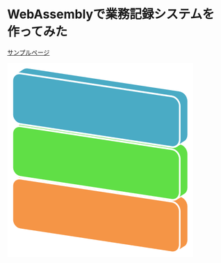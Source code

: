 
# WebAssemblyで業務記録システムを作ってみた

[サンプルページ](https://8245snake.github.io/MyWorks/)

![アイコンイメージ](https://github.com/8245snake/MyWorks/blob/master/image/%E3%82%A2%E3%82%A4%E3%82%B3%E3%83%B3%E3%82%A4%E3%83%A1%E3%83%BC%E3%82%B81.PNG "アイコンイメージ")

